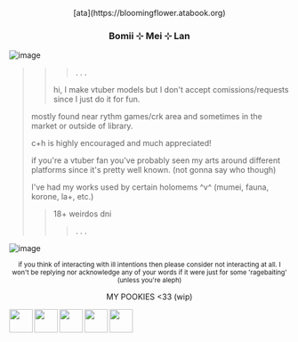 <p align="center"> [ata](https://bloomingflower.atabook.org) </p>

### <p align="center">Bomii ⊹ Mei ⊹ Lan</p>

![image](https://files.catbox.moe/jnl3zr.jpeg)
>>> . . .
>>> 
>> hi, I make vtuber models but I don't accept comissions/requests since I just do it for fun.
>> 
> mostly found near rythm games/crk area and sometimes in the market or outside of library.
>
> c+h is highly encouraged and much appreciated!
>
> if you're a vtuber fan you've probably seen my arts around different platforms since it's pretty well known. (not gonna say who though)
>
> I've had my works used by certain holomems ^v^ (mumei, fauna, korone, la+, etc.)
>
>> 18+ weirdos dni
>>
>>> . . .
>>>
![image](https://files.catbox.moe/t7f7si.jpeg)
<p align="center"><sup> if you think of interacting with ill intentions then please consider not interacting at all. I won't be replying nor acknowledge any of your words if it were just for some 'ragebaiting' (unless you're aleph) </sup></p>

<p align="center">MY POOKIES <33 (wip)</p><a href="url"><img src="https://files.catbox.moe/23ew4k.png" align="left" height="42" width="42" ></a><a href="url"><img src="https://files.catbox.moe/5l7bfv.png" align="left" height="42" width="42" ></a><a href="url"><img src="https://files.catbox.moe/h5r0yz.png" align="left" height="42" width="42" ></a><a href="url"><img src="https://files.catbox.moe/0nry0r.png" align="left" height="42" width="42" ></a><a href="url"><img src="https://files.catbox.moe/sg1cty.png" align="left" height="42" width="42" ></a>
